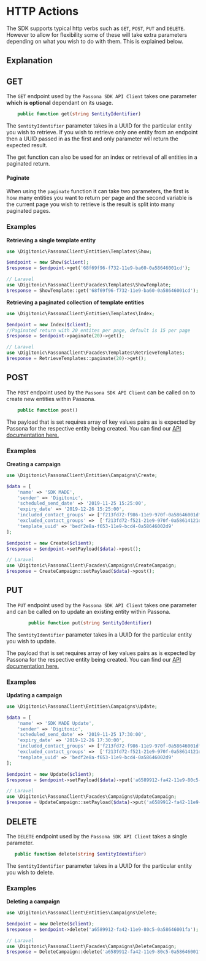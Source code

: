 # HTTP Actions

The SDK supports typical http verbs such as `GET`, `POST`, `PUT` and `DELETE`. However to allow for flexibility some of these will
take extra parameters depending on what you wish to do with them. This is explained below.

## Explanation

## GET
The `GET` endpoint used by the `Passona SDK API Client` takes one parameter __which is optional__ dependant on its usage.

```php
    public function get(string $entityIdentifier)
```

The `$entityIdentifier` parameter takes in a UUID for the particular entity you wish to retrieve. If you wish to retrieve only one entity from
an endpoint then a UUID passed in as the first and only parameter will return the expected result.

The get function can also be used for an index or retrieval of all entities in a paginated return.

#### Paginate
When using the `paginate` function it can take two parameters, the first is how many entities you want to return per page
and the second variable is the current page you wish to retrieve is the result is split into many paginated pages.

### Examples

**Retrieving a single template entity**

```php
use \Digitonic\PassonaClient\Entities\Templates\Show;

$endpoint = new Show($client);
$response = $endpoint->get('68f69f96-f732-11e9-ba60-0a58646001cd');

// Laravel
use \Digitonic\PassonaClient\Facades\Templates\ShowTemplate;
$response = ShowTemplate::get('68f69f96-f732-11e9-ba60-0a58646001cd');
```

**Retrieving a paginated collection of template entities**

```php
use \Digitonic\PassonaClient\Entities\Templates\Index;

$endpoint = new Index($client);
//Paginated return with 20 entites per page, default is 15 per page
$response = $endpoint->paginate(20)->get();

// Laravel
use \Digitonic\PassonaClient\Facades\Templates\RetrieveTemplates;
$response = RetrieveTemplates::paginate(20)->get();
```

## POST
The `POST` endpoint used by the `Passona SDK API Client` can be called on to create new entities within Passona.

```php
    public function post()
```

The payload that is set requires array of key values pairs as is expected by Passona for the respective entity being created.
You can find our [API documentation here.](https://digitonic.co.uk) 

### Examples

**Creating a campaign**

```php
use \Digitonic\PassonaClient\Entities\Campaigns\Create;

$data = [
    'name' => 'SDK MADE',
    'sender' => 'Digitonic',
    'scheduled_send_date' => '2019-11-25 15:25:00',
    'expiry_date' => '2019-12-26 15:25:00',
    'included_contact_groups' => ['f213fd72-f986-11e9-970f-0a58646001df'],
    'excluded_contact_groups' =>  ['f213fd72-f521-21e9-970f-0a58614121df'],
    'template_uuid' => 'bedf2e8a-f653-11e9-bcd4-0a58646002d9'
];

$endpoint = new Create($client);
$response = $endpoint->setPayload($data)->post();

// Laravel
use \Digitonic\PassonaClient\Facades\Campaigns\CreateCampaign;
$response = CreateCampaign::setPayload($data)->post();
```

## PUT
The `PUT` endpoint used by the `Passona SDK API Client` takes one parameter and can be called on to update an existing entity within Passona.

```php
        public function put(string $entityIdentifier)
```

The `$entityIdentifier` parameter takes in a UUID for the particular entity you wish to update.

The payload that is set requires array of key values pairs as is expected by Passona for the respective entity being created.
You can find our [API documentation here.](https://digitonic.co.uk) 

### Examples

**Updating a campaign**

```php
use \Digitonic\PassonaClient\Entities\Campaigns\Update;

$data = [
    'name' => 'SDK MADE Update',
    'sender' => 'Digitonic',
    'scheduled_send_date' => '2019-11-25 17:30:00',
    'expiry_date' => '2019-12-26 17:30:00',
    'included_contact_groups' => ['f213fd72-f986-11e9-970f-0a58646001df'],
    'excluded_contact_groups' =>  ['f213fd72-f521-21e9-970f-0a58614121df'],
    'template_uuid' => 'bedf2e8a-f653-11e9-bcd4-0a58646002d9'
];

$endpoint = new Update($client);
$response = $endpoint->setPayload($data)->put('a6589912-fa42-11e9-80c5-0a58646001fa');

// Laravel
use \Digitonic\PassonaClient\Facades\Campaigns\UpdateCampaign;
$response = UpdateCampaign::setPayload($data)->put('a6589912-fa42-11e9-80c5-0a58646001fa');
```

## DELETE
The `DELETE` endpoint used by the `Passona SDK API Client` takes a single parameter.

```php
   public function delete(string $entityIdentifier)
```

The `$entityIdentifier` parameter takes in a UUID for the particular entity you wish to delete.

### Examples

**Deleting a campaign**

```php
use \Digitonic\PassonaClient\Entities\Campaigns\Delete;

$endpoint = new Delete($client);
$response = $endpoint->delete('a6589912-fa42-11e9-80c5-0a58646001fa');

// Laravel
use \Digitonic\PassonaClient\Facades\Campaigns\DeleteCampaign;
$response = DeleteCampaign::delete('a6589912-fa42-11e9-80c5-0a58646001fa');
```
